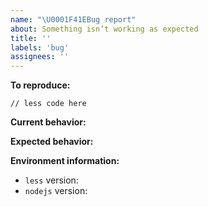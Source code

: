 ```yaml
---
name: "\U0001F41EBug report"
about: Something isn’t working as expected
title: ''
labels: 'bug'
assignees: ''
---
```


<!--
    Thanks for your interest in the project.
    Please make sure that you are familiar with and follow the Code of Conduct
    for this project (found in the CODE_OF_CONDUCT.md file).

    Please fill out this template with all the relevant information so we can
    understand what's going on and fix the issue.

    I'll probably ask you to submit the fix (after giving some direction).
    If you've never done that before, that's great! Check this free short
    video tutorial to learn how: http://kcd.im/pull-request
-->

**To reproduce:**

```less
// less code here
```

**Current behavior:**

<!-- A clear and concise description of what the bug is -->

**Expected behavior:**

<!-- A clear and concise description of what you expected to happen -->

**Environment information:**

<!-- Provide the `less` and `nodejs` packages versions -->

- `less` version:
- `nodejs` version:

<!-- feel free to add additional comments -->
